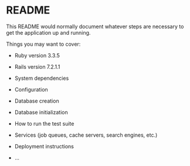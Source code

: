 # README

This README would normally document whatever steps are necessary to get the
application up and running.

Things you may want to cover:

* Ruby version 3.3.5
* Rails version 7.2.1.1 

* System dependencies

* Configuration

* Database creation

* Database initialization

* How to run the test suite

* Services (job queues, cache servers, search engines, etc.)

* Deployment instructions

* ...
